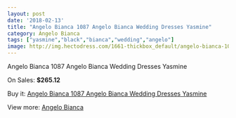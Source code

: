 ```yaml
---
layout: post
date: '2018-02-13'
title: "Angelo Bianca 1087 Angelo Bianca Wedding Dresses Yasmine"
category: Angelo Bianca
tags: ["yasmine","black","bianca","wedding","angelo"]
image: http://img.hectodress.com/1661-thickbox_default/angelo-bianca-1087-angelo-bianca-wedding-dresses-yasmine.jpg
---
```

Angelo Bianca 1087 Angelo Bianca Wedding Dresses Yasmine

On Sales: **$265.12**
<a href="https://www.hectodress.com/angelo-bianca/1036-angelo-bianca-1087-angelo-bianca-wedding-dresses-yasmine.html"><amp-img layout="responsive" width="600" height="600" src="//img.hectodress.com/1661-thickbox_default/angelo-bianca-1087-angelo-bianca-wedding-dresses-yasmine.jpg" alt="Angelo Bianca 1087 Angelo Bianca Wedding Dresses Yasmine 0" /></a>

Buy it: [Angelo Bianca 1087 Angelo Bianca Wedding Dresses Yasmine](https://www.hectodress.com/angelo-bianca/1036-angelo-bianca-1087-angelo-bianca-wedding-dresses-yasmine.html "Angelo Bianca 1087 Angelo Bianca Wedding Dresses Yasmine")

View more: [Angelo Bianca](https://www.hectodress.com/14-angelo-bianca "Angelo Bianca")